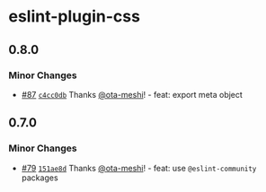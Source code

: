 # eslint-plugin-css

## 0.8.0

### Minor Changes

- [#87](https://github.com/ota-meshi/eslint-plugin-css/pull/87) [`c4cc0db`](https://github.com/ota-meshi/eslint-plugin-css/commit/c4cc0db50d67ce2989f8b4ae690613b2deca2531) Thanks [@ota-meshi](https://github.com/ota-meshi)! - feat: export meta object

## 0.7.0

### Minor Changes

- [#79](https://github.com/ota-meshi/eslint-plugin-css/pull/79) [`151ae8d`](https://github.com/ota-meshi/eslint-plugin-css/commit/151ae8d1aa31a41e34bd5f3c4d8eb5888e9eb48c) Thanks [@ota-meshi](https://github.com/ota-meshi)! - feat: use `@eslint-community` packages
